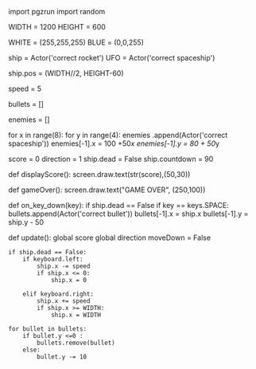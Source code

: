 import pgzrun
import random

WIDTH = 1200
HEIGHT = 600

WHITE = (255,255,255)
BLUE = (0,0,255)

ship = Actor('correct rocket')
UFO = Actor('correct spaceship')

ship.pos = (WIDTH//2, HEIGHT-60)

speed = 5

bullets = []

enemies = []

for x in range(8):
    for y in range(4):
        enemies .append(Actor('correct spaceship'))
        enemies[-1].x = 100 +50*x
        enemies[-1].y = 80 + 50*y

score = 0
direction = 1
ship.dead = False
ship.countdown = 90

def displayScore():
    screen.draw.text(str(score),(50,30))

def gameOver():
    screen.draw.text("GAME OVER", (250,100))

def on_key_down(key):
    if ship.dead == False
    if key == keys.SPACE:
        bullets.append(Actor('correct bullet'))
        bullets[-1].x = ship.x
        bullets[-1].y = ship.y - 50

def update():
    global score
    global direction
    moveDown = False

    if ship.dead == False:
        if keyboard.left:
            ship.x -= speed
            if ship.x <= 0:
                ship.x = 0

        elif keyboard.right:
            ship.x += speed
            if ship.x >= WIDTH:
                ship.x = WIDTH

    for bullet in bullets:
        if bullet.y <=0 :
            bullets.remove(bullet)
        else:
            bullet.y -= 10
